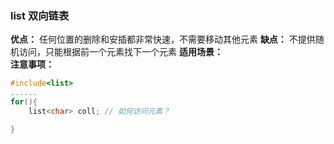 ### list 双向链表
> 
<b>优点：</b>  任何位置的删除和安插都非常快速，不需要移动其他元素
<b>缺点：</b>  不提供随机访问，只能根据前一个元素找下一个元素
<b>适用场景：</b>  
<b>注意事项：</b>

```cpp
#include<list>
......
for(){
    list<char> coll; // 如何访问元素？

}
```